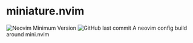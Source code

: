 # miniature.nvim
![Neovim Minimum Version](https://img.shields.io/badge/Neovim-0.7.0+-blueviolet.svg?style=flat-square&logo=Neovim&logoColor=white\)\]\(https://github.com/neovim/neovim)
![GitHub last commit](https://img.shields.io/github/last-commit/smb374/miniature.nvim?logo=Github&style=flat-square)
A neovim config build around mini.nvim
